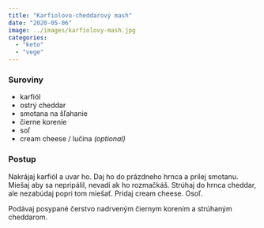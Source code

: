 ```yaml
---
title: "Karfiolovo-cheddarový mash"
date: "2020-05-06"
image: ../images/karfiolovy-mash.jpg
categories:
  - "keto"
  - "vege"
---
```


### Suroviny
- karfiól
- ostrý cheddar
- smotana na šľahanie
- čierne korenie
- soľ
- cream cheese / lučina _(optional)_

### Postup
Nakrájaj karfiól a uvar ho. Daj ho do prázdneho hrnca a prilej smotanu. Miešaj aby sa nepripálil, nevadí ak ho rozmačkáš. Strúhaj do hrnca cheddar, ale nezabúdaj popri tom miešať. Pridaj cream cheese. Osoľ.

Podávaj posypané čerstvo nadrveným čiernym korením a strúhaným cheddarom.
